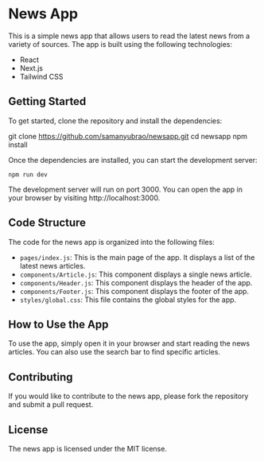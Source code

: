 # News App

This is a simple news app that allows users to read the latest news from a variety of sources. The app is built using the following technologies:

* React
* Next.js
* Tailwind CSS
  
## Getting Started

To get started, clone the repository and install the dependencies:

git clone https://github.com/samanyubrao/newsapp.git
cd newsapp
npm install

Once the dependencies are installed, you can start the development server:
```
npm run dev
```

The development server will run on port 3000. You can open the app in your browser by visiting http://localhost:3000.

## Code Structure

The code for the news app is organized into the following files:

* `pages/index.js`: This is the main page of the app. It displays a list of the latest news articles.
* `components/Article.js`: This component displays a single news article.
* `components/Header.js`: This component displays the header of the app.
* `components/Footer.js`: This component displays the footer of the app.
* `styles/global.css`: This file contains the global styles for the app.

## How to Use the App

To use the app, simply open it in your browser and start reading the news articles. You can also use the search bar to find specific articles.

## Contributing

If you would like to contribute to the news app, please fork the repository and submit a pull request.

## License

The news app is licensed under the MIT license.
